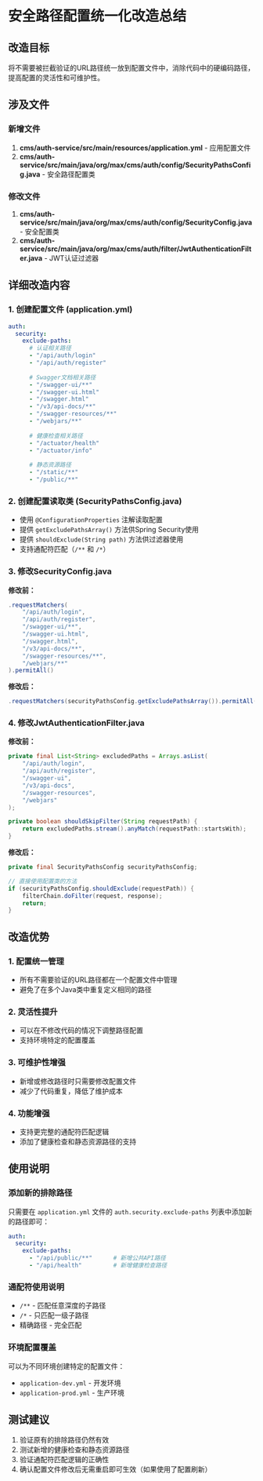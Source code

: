 # 安全路径配置统一化改造总结

## 改造目标
将不需要被拦截验证的URL路径统一放到配置文件中，消除代码中的硬编码路径，提高配置的灵活性和可维护性。

## 涉及文件

### 新增文件
1. **cms/auth-service/src/main/resources/application.yml** - 应用配置文件
2. **cms/auth-service/src/main/java/org/max/cms/auth/config/SecurityPathsConfig.java** - 安全路径配置类

### 修改文件  
1. **cms/auth-service/src/main/java/org/max/cms/auth/config/SecurityConfig.java** - 安全配置类
2. **cms/auth-service/src/main/java/org/max/cms/auth/filter/JwtAuthenticationFilter.java** - JWT认证过滤器

## 详细改造内容

### 1. 创建配置文件 (application.yml)
```yaml
auth:
  security:
    exclude-paths:
      # 认证相关路径
      - "/api/auth/login"
      - "/api/auth/register"
      
      # Swagger文档相关路径
      - "/swagger-ui/**"
      - "/swagger-ui.html"
      - "/swagger.html"
      - "/v3/api-docs/**"
      - "/swagger-resources/**"
      - "/webjars/**"
      
      # 健康检查相关路径
      - "/actuator/health"
      - "/actuator/info"
      
      # 静态资源路径
      - "/static/**"
      - "/public/**"
```

### 2. 创建配置读取类 (SecurityPathsConfig.java)
- 使用 `@ConfigurationProperties` 注解读取配置
- 提供 `getExcludePathsArray()` 方法供Spring Security使用
- 提供 `shouldExclude(String path)` 方法供过滤器使用
- 支持通配符匹配（`/**` 和 `/*`）

### 3. 修改SecurityConfig.java
**修改前：**
```java
.requestMatchers(
    "/api/auth/login", 
    "/api/auth/register", 
    "/swagger-ui/**", 
    "/swagger-ui.html",
    "/swagger.html",
    "/v3/api-docs/**",
    "/swagger-resources/**",
    "/webjars/**"
).permitAll()
```

**修改后：**
```java
.requestMatchers(securityPathsConfig.getExcludePathsArray()).permitAll()
```

### 4. 修改JwtAuthenticationFilter.java
**修改前：**
```java
private final List<String> excludedPaths = Arrays.asList(
    "/api/auth/login",
    "/api/auth/register",
    "/swagger-ui",
    "/v3/api-docs",
    "/swagger-resources",
    "/webjars"
);

private boolean shouldSkipFilter(String requestPath) {
    return excludedPaths.stream().anyMatch(requestPath::startsWith);
}
```

**修改后：**
```java
private final SecurityPathsConfig securityPathsConfig;

// 直接使用配置类的方法
if (securityPathsConfig.shouldExclude(requestPath)) {
    filterChain.doFilter(request, response);
    return;
}
```

## 改造优势

### 1. 配置统一管理
- 所有不需要验证的URL路径都在一个配置文件中管理
- 避免了在多个Java类中重复定义相同的路径

### 2. 灵活性提升
- 可以在不修改代码的情况下调整路径配置
- 支持环境特定的配置覆盖

### 3. 可维护性增强
- 新增或修改路径时只需要修改配置文件
- 减少了代码重复，降低了维护成本

### 4. 功能增强
- 支持更完整的通配符匹配逻辑
- 添加了健康检查和静态资源路径的支持

## 使用说明

### 添加新的排除路径
只需要在 `application.yml` 文件的 `auth.security.exclude-paths` 列表中添加新的路径即可：

```yaml
auth:
  security:
    exclude-paths:
      - "/api/public/**"      # 新增公共API路径
      - "/api/health"         # 新增健康检查路径
```

### 通配符使用说明
- `/**` - 匹配任意深度的子路径
- `/*` - 只匹配一级子路径
- 精确路径 - 完全匹配

### 环境配置覆盖
可以为不同环境创建特定的配置文件：
- `application-dev.yml` - 开发环境
- `application-prod.yml` - 生产环境

## 测试建议
1. 验证原有的排除路径仍然有效
2. 测试新增的健康检查和静态资源路径
3. 验证通配符匹配逻辑的正确性
4. 确认配置文件修改后无需重启即可生效（如果使用了配置刷新）